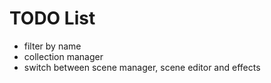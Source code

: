 # TODO List
- filter by name
- collection manager
- switch between scene manager, scene editor and effects